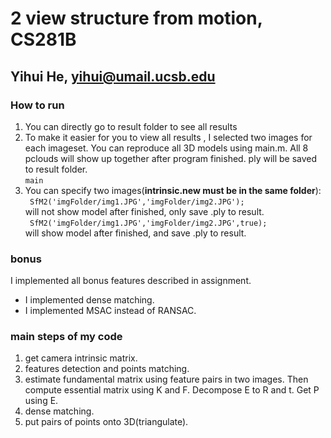 # 2 view structure from motion, CS281B
## Yihui He, yihui@umail.ucsb.edu
### How to run  
1. You can directly go to result folder to see all results  
2. To make it easier for you to view all results , I selected two images for each imageset. You can reproduce all 3D models using main.m. All 8 pclouds will show up together after program finished. ply will be saved to result folder.  
`main`    
3. You can specify two images(**intrinsic.new must be in the same folder**):  
` SfM2('imgFolder/img1.JPG','imgFolder/img2.JPG');`  
will not show model after finished, only save .ply to result.  
` SfM2('imgFolder/img1.JPG','imgFolder/img2.JPG',true);`  
will show model after finished, and save .ply to result.  

### bonus  
I implemented all bonus features described in assignment.  
- I implemented dense matching.  
- I implemented MSAC instead of RANSAC.  

### main steps of my code
1. get camera intrinsic matrix.  
2. features detection and points matching.  
3. estimate fundamental matrix using feature pairs in two images. Then compute essential matrix using K and F. Decompose E to R and t. Get P using E.  
4. dense matching.  
5. put pairs of points onto 3D(triangulate).  
 
